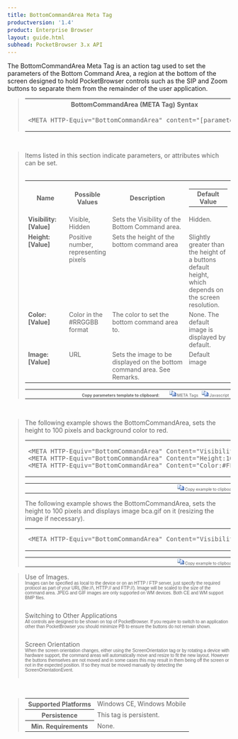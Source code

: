 ```yaml
---
title: BottomCommandArea Meta Tag
productversion: '1.4'
product: Enterprise Browser
layout: guide.html
subhead: PocketBrowser 3.x API
---
```


The BottomCommandArea Meta Tag is an action tag used to set the parameters of the Bottom Command Area, a region at the bottom of the screen designed to hold PocketBrowser controls such as the SIP and Zoom buttons to separate them from the remainder of the user application.

<div id="SyntaxSpan" style="display:block">
<blockquote>
<table class="clsSyntax" cellspacing="1" cellpadding="3" width="95%">
<tr>
<th class="clsSyntaxHeadings">BottomCommandArea (META Tag) Syntax
</th>
</tr>
<tr>
<td class="clsSyntaxCells">
<pre class="clsSyntaxCells">&lt;META HTTP-Equiv="BottomCommandArea" content="[parameter&gt;</pre>
</td>
</tr>
</table>
</blockquote><br></div>
<div id="ParametersWSpan" style="display:block">
<blockquote>
Items listed in this section indicate parameters, or attributes which can be set.
<BR><BR><table class="clsSyntax" cellspacing="1" cellpadding="3" width="95%">
<col width="20%">
<col width="20%">
<col width="38%">
<col width="22%">
<tr>
<th class="clsSyntaxHeadings">Name</th>
<th class="clsSyntaxHeadings">Possible Values</th>
<th class="clsSyntaxHeadings">Description</th>
<th class="clsSyntaxHeadings">
  <table cellspacing="0" cellpadding="0">
    <tr>
      <td width="85%" class="clsSyntaxHeadings" style="border-bottom-style: none;">Default Value</td>
    </tr>
  </table>
</th>
</tr>
<tr>
<td valign="top" class="clsSyntaxCells"><b>Visibility:[Value]
							</b></td>
<td valign="top" class="clsSyntaxCells">Visible, Hidden</td>
<td valign="top" class="clsSyntaxCells">Sets the Visibility of the Bottom Command area.</td>
<td valign="top" class="clsSyntaxCells">Hidden.</td>
</tr>
<tr>
<td valign="top" class="clsSyntaxCells"><b>Height:[Value]
							</b></td>
<td valign="top" class="clsSyntaxCells">Positive number, representing pixels</td>
<td valign="top" class="clsSyntaxCells">Sets the height of the bottom command area</td>
<td valign="top" class="clsSyntaxCells">Slightly greater than the height of a buttons default height, which depends on the screen resolution.</td>
</tr>
<tr>
<td valign="top" class="clsSyntaxCells"><b>Color:[Value]
							</b></td>
<td valign="top" class="clsSyntaxCells">Color in the #RRGGBB format</td>
<td valign="top" class="clsSyntaxCells">The color to set the bottom command area to.</td>
<td valign="top" class="clsSyntaxCells">None. The default image is displayed by default.</td>
</tr>
<tr>
<td valign="top" class="clsSyntaxCells"><b>Image:[Value]
							</b></td>
<td valign="top" class="clsSyntaxCells">URL</td>
<td valign="top" class="clsSyntaxCells">Sets the image to be displayed on the bottom command area.  See Remarks.</td>
<td valign="top" class="clsSyntaxCells">Default image</td>
</tr>
</table>
<table cellspacing="1" cellpadding="3" width="95%">
<col width="78%">
<col width="8%">
<col width="1%">
<col width="5%">
<col width="1%">
<col width="5%">
<col width="2%">
<tr align="right">
<td></td>
<td valign="bottom" style="border-bottom-style: none;font-weight:normal;font-size:xx-small;"><nobr><b>Copy parameters template to clipboard:</b></nobr></td>
<td></td>
<td valign="bottom" style="border-bottom-style: none;font-weight:normal;font-size:xx-small;"><nobr><img id="imgCopyDefaultsW" alt="Copy META Tag template to clipboard" onclick="CopyTemplate('txtMETATemplateW')" onmouseover="this.style.cursor='hand'" src="../Resources/CopyDefaults.gif">
			META Tags
		</nobr></td>
<td></td>
<td valign="middle" style="border-bottom-style: none;font-weight:normal;font-size:xx-small;"><nobr><img id="imgCopyDefaultsW" alt="Copy Javascript template to clipboard" onclick="CopyTemplate('txtJavascriptTemplateW')" onmouseover="this.style.cursor='hand'" src="../Resources/CopyDefaults.gif">
			Javascript
		</nobr></td>
<td></td>
</tr>
</table>
<div style="display:none"><textarea id="txtMETATemplateW">&lt;!-- 
The BottomCommandArea META Tag is an action tag used to set the parameters of the Bottom Command Area. The bottom command area is a region at the bottom of the screen designed to hold PocketBrowser controls such as the SIP button or Zoom button to separate them from the rest of the user application.
--&gt;

&lt;!-- &lt;META HTTP-Equiv="BottomCommandArea" Content="Visibility:[Value]"&gt; --&gt;      &lt;!-- Sets the Visibility of the Bottom Command area. --&gt;
&lt;!-- &lt;META HTTP-Equiv="BottomCommandArea" Content="Height:[Value]"&gt; --&gt;      &lt;!-- Sets the height of the bottom command area --&gt;
&lt;!-- &lt;META HTTP-Equiv="BottomCommandArea" Content="Color:[Value]"&gt; --&gt;      &lt;!-- The color to set the bottom command area to. --&gt;
&lt;!-- &lt;META HTTP-Equiv="BottomCommandArea" Content="Image:[Value]"&gt; --&gt;      &lt;!-- Sets the image to be displayed on the bottom command area.  See Remarks. --&gt;</textarea></div>
<div style="display:none"><textarea id="txtJavascriptTemplateW">&lt;script&gt;
/*
The BottomCommandArea META Tag is an action tag used to set the parameters of the Bottom Command Area. The bottom command area is a region at the bottom of the screen designed to hold PocketBrowser controls such as the SIP button or Zoom button to separate them from the rest of the user application.
*/

function doBottomCommandAreaInit()
{
var objGeneric = new ActiveXObject("PocketBrowser.Generic");

//objGeneric.InvokeMETAFunction('BottomCommandArea', 'Visibility:[Value]');      /* Sets the Visibility of the Bottom Command area. */
//objGeneric.InvokeMETAFunction('BottomCommandArea', 'Height:[Value]');      /* Sets the height of the bottom command area */
//objGeneric.InvokeMETAFunction('BottomCommandArea', 'Color:[Value]');      /* The color to set the bottom command area to. */
//objGeneric.InvokeMETAFunction('BottomCommandArea', 'Image:[Value]');      /* Sets the image to be displayed on the bottom command area.  See Remarks. */

}
&lt;/script&gt;</textarea></div>
</blockquote><br></div>

<div id="ExamplesSpan" style="display:block">
<blockquote>
<p>The following example shows the BottomCommandArea, sets the height to 100 pixels and background color to red.</p>
<table class="clsSyntax" cellspacing="1" cellpadding="3" width="95%">
<tr>
<td>
  <pre class="clsSyntaxCells">
&lt;META HTTP-Equiv="BottomCommandArea" Content="Visibility:Visible"&gt;
&lt;META HTTP-Equiv="BottomCommandArea" Content="Height:100"&gt;
&lt;META HTTP-Equiv="BottomCommandArea" Content="Color:#FF0000"&gt;
</pre>
</td>
</tr>
</table>
<table cellspacing="1" cellpadding="3" width="95%">
<col width="85%">
<col width="15%">
<tr align="right">
<td></td>
<td valign="bottom" style="border-bottom-style: none;font-weight:normal;font-size:xx-small;"><nobr><img id="imgCopyDefaults" alt="Copy example to clipboard" onmouseover="this.style.cursor='hand'" src="../Resources/CopyDefaults.gif" onclick="CopyTemplate('ID0EIC');">
			Copy example to clipboard
		</nobr></td>
</tr>
</table>
<div id="Examples" style="display:none"><textarea id="ID0EIC">&lt;!-- 
The following example shows the BottomCommandArea, sets the height to 100 pixels and background color to red.
--&gt;

&lt;META HTTP-Equiv="BottomCommandArea" Content="Visibility:Visible"&gt;
&lt;META HTTP-Equiv="BottomCommandArea" Content="Height:100"&gt;
&lt;META HTTP-Equiv="BottomCommandArea" Content="Color:#FF0000"&gt;
</textarea></div>
<p>The following example shows the BottomCommandArea, sets the height to 100 pixels and displays image bca.gif on it (resizing the image if necessary).</p>
<table class="clsSyntax" cellspacing="1" cellpadding="3" width="95%">
<tr>
<td>
  <pre class="clsSyntaxCells">
&lt;META HTTP-Equiv="BottomCommandArea" Content="Visibility:Visible; Height:100; Image:url('http://myaddress/bca.gif')"&gt;
</pre>
</td>
</tr>
</table>
<table cellspacing="1" cellpadding="3" width="95%">
<col width="85%">
<col width="15%">
<tr align="right">
<td></td>
<td valign="bottom" style="border-bottom-style: none;font-weight:normal;font-size:xx-small;"><nobr><img id="imgCopyDefaults" alt="Copy example to clipboard" onmouseover="this.style.cursor='hand'" src="../Resources/CopyDefaults.gif" onclick="CopyTemplate('ID0EPC');">
			Copy example to clipboard
		</nobr></td>
</tr>
</table>
<div id="Examples" style="display:none"><textarea id="ID0EPC">&lt;!-- 
The following example shows the BottomCommandArea, sets the height to 100 pixels and displays image bca.gif on it (resizing the image if necessary).
--&gt;

&lt;META HTTP-Equiv="BottomCommandArea" Content="Visibility:Visible; Height:100; Image:url('http://myaddress/bca.gif')"&gt;
</textarea></div>
</blockquote>
</div>
<div id="RemarksSpan" style="display:block">
<blockquote>
<DIV class="clsRef">Use of Images.</DIV>
<DIV style="font-family:verdana,arial,helvetica;font-size:x-small;">Images can be specified as local to the device or on an HTTP / FTP server, just specify the required protocol as part of your URL (file://\, HTTP:// and FTP://).  Image will be scaled to the size of the command area.  JPEG and GIF images are only supported on WM devices.  Both CE and WM support BMP files.</DIV>
<pre style="font-family:courier;font-size:small;"></pre>
<DIV class="clsRef">Switching to Other Applications</DIV>
<DIV style="font-family:verdana,arial,helvetica;font-size:x-small;">All controls are designed to be shown on top of PocketBrowser.  If you require to switch to an application other than PocketBrowser you should minimize PB to ensure the buttons do not remain shown.</DIV>
<pre style="font-family:courier;font-size:small;"></pre>
<DIV class="clsRef">Screen Orientation</DIV>
<DIV style="font-family:verdana,arial,helvetica;font-size:x-small;">When the screen orientation changes, either using the ScreenOrientation tag or by rotating a device with hardware support, the command areas will automatically move and resize to fit the new layout. However the buttons themselves are not moved and in some cases this may result in them being off the screen or not in the expected position. If so they must be moved manually by detecting the ScreenOrientationEvent.</DIV>
<pre style="font-family:courier;font-size:small;"></pre>
</blockquote><br></div>
<div id="InfoSpan" style="display:block">
<blockquote>
<table>
<tr>
<th>Supported Platforms</th>
<td>Windows CE, Windows Mobile</td>
</tr>
<tr>
<th>Persistence</th>
<td>This tag is persistent.</td>
</tr>
<tr>
<th>Min. Requirements</th>
<td>None.</td>
</tr>
</table>
</blockquote><br></div>
<div id="DefaultParamsSpan" style="display:none">
<pre><textarea id="DefaultParameters"></textarea></pre>
</div>
